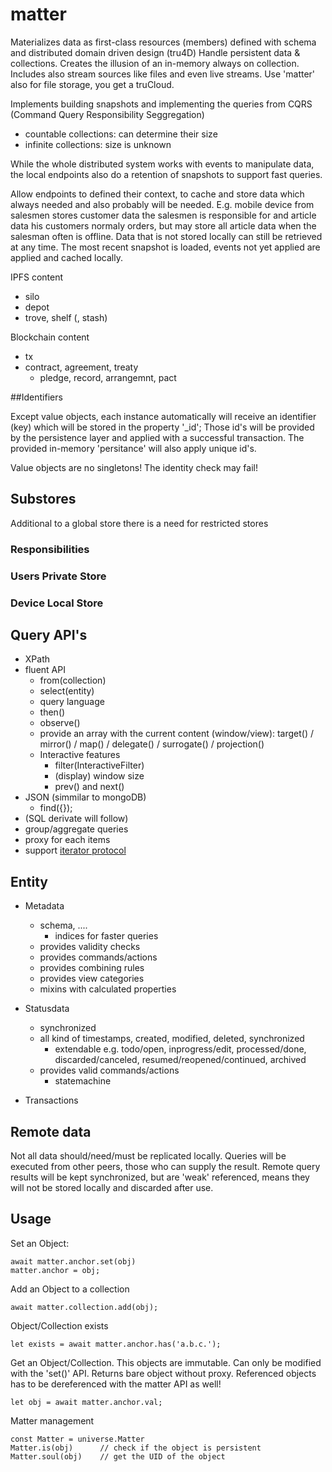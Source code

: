 matter
======

Materializes data as first-class resources (members) defined with schema and distributed domain driven design (tru4D)
Handle persistent data & collections. Creates the illusion of an in-memory always on collection.
Includes also stream sources like files and even live streams. 
Use 'matter' also for file storage, you get a truCloud. 

Implements building snapshots and implementing the queries from CQRS (Command Query Responsibility Seggregation)

* countable collections: can determine their size
* infinite collections: size is unknown

While the whole distributed system works with events to manipulate data, the local endpoints also do a retention 
of snapshots to support fast queries.

Allow endpoints to defined their context, to cache and store data which always needed and also probably will be needed.
E.g. mobile device from salesmen stores customer data the salesmen is responsible for and article data his customers
normaly orders, but may store all article data when the salesman often is offline. 
Data that is not stored locally can still be retrieved at any time. The most recent snapshot is loaded, events not yet 
applied are applied and cached locally.

IPFS content
- silo
- depot
- trove, shelf (, stash)

Blockchain content
- tx
- contract, agreement, treaty
    - pledge, record, arrangemnt, pact


##Identifiers

Except value objects, each instance automatically will receive an identifier (key) which will be stored in the property '_id';
Those id's will be provided by the persistence layer and applied with a successful transaction. The provided in-memory 
'persitance' will also apply unique id's.   

Value objects are no singletons! The identity check may fail!  

## Substores
Additional to a global store there is a need for restricted stores

### Responsibilities

### Users Private Store

### Device Local Store


## Query API's
- XPath
- fluent API
    - from(collection)
    - select(entity)
    - query language
    - then() 
    - observe()
    - provide an array with the current content (window/view): target() / mirror() / map() / delegate() / surrogate() / projection()
    - Interactive features
        - filter(InteractiveFilter)
        - (display) window size
        - prev() and next()
- JSON (simmilar to mongoDB)
    - find({});
- (SQL derivate will follow)
- group/aggregate queries
- proxy for each items
- support [iterator protocol](https://developer.mozilla.org/en-US/docs/Web/JavaScript/Reference/Iteration_protocols#The_iterable_protocol)

## Entity

- Metadata
    - schema, ....
        - indices for faster queries
    - provides validity checks
    - provides commands/actions
    - provides combining rules
    - provides view categories
    - mixins with calculated properties
   
    
- Statusdata
    - synchronized
    - all kind of timestamps, created, modified, deleted, synchronized
        - extendable e.g. todo/open, inprogress/edit, processed/done, discarded/canceled, resumed/reopened/continued, archived 
    - provides valid commands/actions
        - statemachine

- Transactions
    
## Remote data
Not all data should/need/must be replicated locally. Queries will be executed from other peers, those who can supply the 
result. Remote query results will be kept synchronized, but are 'weak' referenced, means they will not be stored locally
and discarded after use.

## Usage

Set an Object:

    await matter.anchor.set(obj)
    matter.anchor = obj;
    
Add an Object to a collection

    await matter.collection.add(obj);

Object/Collection exists

    let exists = await matter.anchor.has('a.b.c.');
    
Get an Object/Collection. This objects are immutable. Can only be modified with the 'set()' API.
Returns bare object without proxy. Referenced objects has to be dereferenced with the matter API as well!

    let obj = await matter.anchor.val;
    

Matter management 

    const Matter = universe.Matter
    Matter.is(obj)      // check if the object is persistent
    Matter.soul(obj)    // get the UID of the object
    
